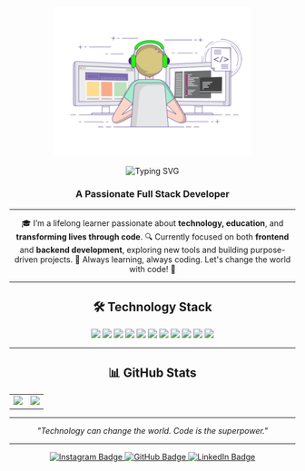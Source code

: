 <!-- Banner -->
<p align="center">
  <img src="https://raw.githubusercontent.com/devSouvik/devSouvik/master/gif3.gif" width="350px" />
</p>

<div align="center">
  <img src="https://readme-typing-svg.herokuapp.com?font=Fira+Code&size=22&pause=1000&center=true&vCenter=true&width=700&lines=Hi%2C+my+name+is+Guilherme+Ancheschi+Werneck+Pereira!;Full+Stack+Developer+passionate+about+technology.;Let's+change+the+world+with+code!" alt="Typing SVG" />
</div>

<h3 align="center">A Passionate Full Stack Developer</h3>

---

<!-- Description -->
<p align="center">
🎓 I’m a lifelong learner passionate about <strong>technology, education</strong>, and <strong>transforming lives through code</strong>.  
🔍 Currently focused on both <strong>frontend</strong> and <strong>backend development</strong>, exploring new tools and building purpose-driven projects.  
🧠 Always learning, always coding. Let's change the world with code! 🚀
</p>

---

<!-- Tech Stack -->
<h2 align="center">🛠️ Technology Stack</h2>
<p align="center">
  <img src="https://img.shields.io/badge/HTML5-E34F26?style=for-the-badge&logo=html5&logoColor=white"/>
  <img src="https://img.shields.io/badge/CSS3-1572B6?style=for-the-badge&logo=css3&logoColor=white"/>
  <img src="https://img.shields.io/badge/JavaScript-F7DF1E?style=for-the-badge&logo=javascript&logoColor=black"/>
  <img src="https://img.shields.io/badge/TypeScript-007ACC?style=for-the-badge&logo=typescript&logoColor=white"/>
  <img src="https://img.shields.io/badge/React-20232A?style=for-the-badge&logo=react&logoColor=61DAFB"/>
  <img src="https://img.shields.io/badge/Node.js-43853D?style=for-the-badge&logo=node.js&logoColor=white"/>
  <img src="https://img.shields.io/badge/Tailwind_CSS-38B2AC?style=for-the-badge&logo=tailwind-css&logoColor=white"/>
  <img src="https://img.shields.io/badge/Flask-000000?style=for-the-badge&logo=flask&logoColor=white"/>
  <img src="https://img.shields.io/badge/Django-092E20?style=for-the-badge&logo=django&logoColor=white"/>
  <img src="https://img.shields.io/badge/Docker-2496ED?style=for-the-badge&logo=docker&logoColor=white"/>
  <img src="https://img.shields.io/badge/Flutter-02569B?style=for-the-badge&logo=flutter&logoColor=white"/>
</p>

---

<!-- GitHub Stats -->
<h2 align="center">📊 GitHub Stats</h2>
<div align="center">
  <table>
    <tr>
      <td>
        <img src="https://github-profile-summary-cards.vercel.app/api/cards/stats?username=GuigohC0D3&theme=radical" />
      </td>
      <td>
        <img src="https://github-profile-summary-cards.vercel.app/api/cards/repos-per-language?username=GuigohC0D3&theme=radical" />
      </td>
    </tr>
  </table>
</div>

---

<!-- Quote -->
<p align="center"><i>"Technology can change the world. Code is the superpower."</i></p>

---

<!-- Footer Contact -->
<p align="center">
  <a href="https://instagram.com/guigohwerneck" target="_blank">
    <img src="https://img.shields.io/badge/Instagram-E4405F?style=for-the-badge&logo=instagram&logoColor=white" alt="Instagram Badge"/>
  </a>
  <a href="https://github.com/GuigohC0D3" target="_blank">
    <img src="https://img.shields.io/badge/GitHub-100000?style=for-the-badge&logo=github&logoColor=white" alt="GitHub Badge"/>
  </a>
  <a href="https://linkedin.com/in/guilherme-ancheschi-werneck-pereira" target="_blank">
    <img src="https://img.shields.io/badge/LinkedIn-0A66C2?style=for-the-badge&logo=linkedin&logoColor=white" alt="LinkedIn Badge"/>
  </a>
</p>
